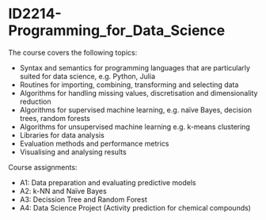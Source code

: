 # ID2214-Programming_for_Data_Science

The course covers the following topics:

- Syntax and semantics for programming languages that are particularly suited for data science, e.g. Python, Julia
- Routines for importing, combining, transforming and selecting data
- Algorithms for handling missing values, discretisation and dimensionality reduction
- Algorithms for supervised machine learning, e.g. naïve Bayes, decision trees, random forests
- Algorithms for unsupervised machine learning e.g. k-means clustering
- Libraries for data analysis
- Evaluation methods and performance metrics
- Visualising and analysing results


Course assignments:

- A1: Data preparation and evaluating predictive models
- A2: k-NN and Naïve Bayes
- A3: Decission Tree and Random Forest
- A4: Data Science Project (Activity prediction for chemical compounds)
